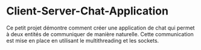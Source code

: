 # Client-Server-Chat-Application
Ce petit projet démontre comment créer une application de chat qui permet à deux entités de communiquer de manière naturelle. Cette communication est mise en place en utilisant le multithreading et les sockets.
